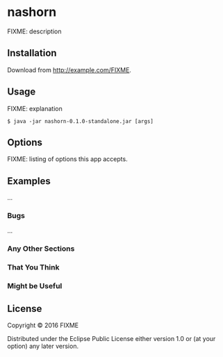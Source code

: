 # nashorn

FIXME: description

## Installation

Download from http://example.com/FIXME.

## Usage

FIXME: explanation

    $ java -jar nashorn-0.1.0-standalone.jar [args]

## Options

FIXME: listing of options this app accepts.

## Examples

...

### Bugs

...

### Any Other Sections
### That You Think
### Might be Useful

## License

Copyright © 2016 FIXME

Distributed under the Eclipse Public License either version 1.0 or (at
your option) any later version.
